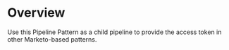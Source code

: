 # Overview

Use this Pipeline Pattern as a child pipeline to provide the access token in other Marketo-based patterns.

